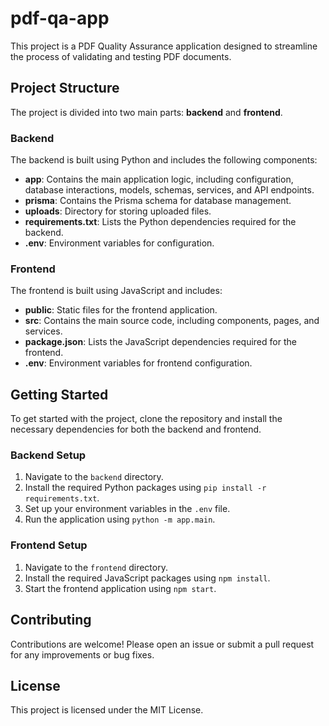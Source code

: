 # pdf-qa-app

This project is a PDF Quality Assurance application designed to streamline the process of validating and testing PDF documents. 

## Project Structure

The project is divided into two main parts: **backend** and **frontend**.

### Backend

The backend is built using Python and includes the following components:

- **app**: Contains the main application logic, including configuration, database interactions, models, schemas, services, and API endpoints.
- **prisma**: Contains the Prisma schema for database management.
- **uploads**: Directory for storing uploaded files.
- **requirements.txt**: Lists the Python dependencies required for the backend.
- **.env**: Environment variables for configuration.

### Frontend

The frontend is built using JavaScript and includes:

- **public**: Static files for the frontend application.
- **src**: Contains the main source code, including components, pages, and services.
- **package.json**: Lists the JavaScript dependencies required for the frontend.
- **.env**: Environment variables for frontend configuration.

## Getting Started

To get started with the project, clone the repository and install the necessary dependencies for both the backend and frontend.

### Backend Setup

1. Navigate to the `backend` directory.
2. Install the required Python packages using `pip install -r requirements.txt`.
3. Set up your environment variables in the `.env` file.
4. Run the application using `python -m app.main`.

### Frontend Setup

1. Navigate to the `frontend` directory.
2. Install the required JavaScript packages using `npm install`.
3. Start the frontend application using `npm start`.

## Contributing

Contributions are welcome! Please open an issue or submit a pull request for any improvements or bug fixes.

## License

This project is licensed under the MIT License.